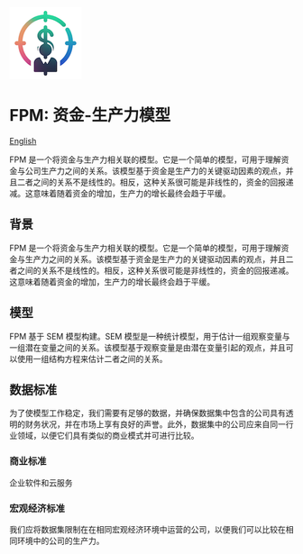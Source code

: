 ![FPM](./assets/images/logo.png)

# FPM: 资金-生产力模型

[English](./index.md)

FPM 是一个将资金与生产力相关联的模型。它是一个简单的模型，可用于理解资金与公司生产力之间的关系。该模型基于资金是生产力的关键驱动因素的观点，并且二者之间的关系不是线性的。相反，这种关系很可能是非线性的，资金的回报递减。这意味着随着资金的增加，生产力的增长最终会趋于平缓。

## 背景

FPM 是一个将资金与生产力相关联的模型。它是一个简单的模型，可用于理解资金与生产力之间的关系。该模型基于资金是生产力的关键驱动因素的观点，并且二者之间的关系不是线性的。相反，这种关系很可能是非线性的，资金的回报递减。这意味着随着资金的增加，生产力的增长最终会趋于平缓。

## 模型

FPM 基于 SEM 模型构建。SEM 模型是一种统计模型，用于估计一组观察变量与一组潜在变量之间的关系。该模型基于观察变量是由潜在变量引起的观点，并且可以使用一组结构方程来估计二者之间的关系。

## 数据标准

为了使模型工作稳定，我们需要有足够的数据，并确保数据集中包含的公司具有透明的财务状况，并在市场上享有良好的声誉。此外，数据集中的公司应来自同一行业领域，以便它们具有类似的商业模式并可进行比较。

### 商业标准

企业软件和云服务

### 宏观经济标准

我们应将数据集限制在在相同宏观经济环境中运营的公司，以便我们可以比较在相同环境中的公司的生产力。

